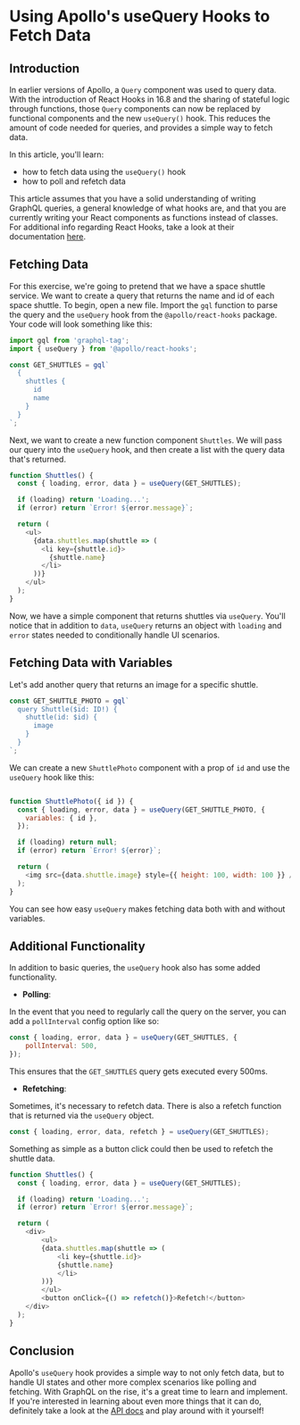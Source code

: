 
# Using Apollo's useQuery Hooks to Fetch Data #

## Introduction ##

In earlier versions of Apollo, a `Query` component was used to query data. With the introduction of React Hooks in 16.8 and the sharing of stateful logic through functions, those `Query` components can now be replaced by functional components and the new `useQuery()` hook. This reduces the amount of code needed for queries, and provides a simple way to fetch data.

In this article, you'll learn:

- how to fetch data using the `useQuery()` hook
- how to poll and refetch data

This article assumes that you have a solid understanding of writing GraphQL queries, a general knowledge of what hooks are, and that you are currently writing your React components as functions instead of classes. For additional info regarding React Hooks, take a look at their documentation [here](https://reactjs.org/docs/hooks-intro.html).

## Fetching Data ##

For this exercise, we're going to pretend that we have a space shuttle service. We want to create a query that returns the name and id of each space shuttle. To begin, open a new file. Import the `gql` function to parse the query and the `useQuery` hook from the `@apollo/react-hooks` package. Your code will look something like this:

```javascript
import gql from 'graphql-tag';
import { useQuery } from '@apollo/react-hooks';

const GET_SHUTTLES = gql`
  {
    shuttles {
      id
      name
    }
  }
`;
```

Next, we want to create a new function component `Shuttles`. We will pass our query into the `useQuery` hook, and then create a list with the query data that's returned.

```javascript
function Shuttles() {
  const { loading, error, data } = useQuery(GET_SHUTTLES);

  if (loading) return 'Loading...';
  if (error) return `Error! ${error.message}`;

  return (
    <ul>
      {data.shuttles.map(shuttle => (
        <li key={shuttle.id}>
          {shuttle.name}
        </li>
      ))}
    </ul>
  );
}
```

Now, we have a simple component that returns shuttles via `useQuery`. You'll notice that in addition to `data`, `useQuery` returns an object with `loading` and `error` states needed to conditionally handle UI scenarios.

## Fetching Data with Variables ##

Let's add another query that returns an image for a specific shuttle.

```javascript
const GET_SHUTTLE_PHOTO = gql`
  query Shuttle($id: ID!) {
    shuttle(id: $id) {
      image
    }
  }
`;
```

We can create a new `ShuttlePhoto` component with a prop of `id` and use the `useQuery` hook like this:

```javascript

function ShuttlePhoto({ id }) {
  const { loading, error, data } = useQuery(GET_SHUTTLE_PHOTO, {
    variables: { id },
  });

  if (loading) return null;
  if (error) return `Error! ${error}`;

  return (
    <img src={data.shuttle.image} style={{ height: 100, width: 100 }} />
  );
}
```

You can see how easy `useQuery` makes fetching data both with and without variables.

## Additional Functionality ##

In addition to basic queries, the `useQuery` hook also has some added functionality.

- **Polling**:

In the event that you need to regularly call the query on the server, you can add a `pollInterval` config option like so:

```javascript
const { loading, error, data } = useQuery(GET_SHUTTLES, {
    pollInterval: 500,
});
```

This ensures that the `GET_SHUTTLES` query gets executed every 500ms.

- **Refetching**:

Sometimes, it's necessary to refetch data. There is also a refetch function that is returned via the `useQuery` object.

```javascript
const { loading, error, data, refetch } = useQuery(GET_SHUTTLES);
```

Something as simple as a button click could then be used to refetch the shuttle data.

```javascript
function Shuttles() {
  const { loading, error, data } = useQuery(GET_SHUTTLES);

  if (loading) return 'Loading...';
  if (error) return `Error! ${error.message}`;

  return (
    <div>
        <ul>
        {data.shuttles.map(shuttle => (
            <li key={shuttle.id}>
            {shuttle.name}
            </li>
        ))}
        </ul>
        <button onClick={() => refetch()}>Refetch!</button>
    </div>
  );
}
```

## Conclusion ##

Apollo's `useQuery` hook provides a simple way to not only fetch data, but to handle UI states and other more complex scenarios like polling and fetching. With GraphQL on the rise, it's a great time to learn and implement. If you're interested in learning about even more things that it can do, definitely take a look at the [API docs](https://www.apollographql.com/docs/react/data/queries/#usequery-api) and play around with it yourself!
